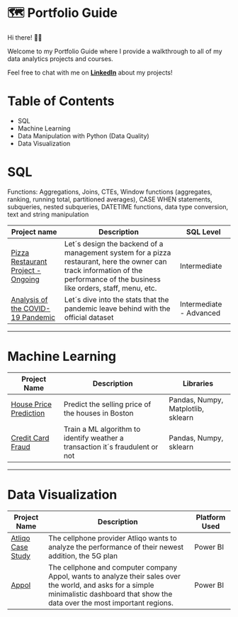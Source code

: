 # 🗺 Portfolio Guide
Hi there! 🙋🏻‍

Welcome to my Portfolio Guide where I provide a walkthrough to all of my data analytics projects and courses.

Feel free to chat with me on [**LinkedIn**](https://www.linkedin.com/in/andr%C3%A9s-godoy-araya/) about my projects!

# Table of Contents
* SQL
* Machine Learning
* Data Manipulation with Python (Data Quality)
* Data Visualization

# SQL 

Functions: Aggregations, Joins, CTEs, Window functions (aggregates, ranking, running total, partitioned averages), CASE WHEN statements, subqueries, nested subqueries, DATETIME functions, data type conversion, text and string manipulation

|Project name | Description | SQL Level|
|---|---|---
|[Pizza Restaurant Project - Ongoing](https://github.com/andresgodoy95/Pizza-Restaurant)| Let´s design the backend of a management system for a pizza restaurant, here the owner can track information of the performance of the business like orders, staff, menu, etc.| Intermediate |
|[Analysis of the COVID-19 Pandemic](https://github.com/andresgodoy95/Covid19-Analysis)| Let´s dive into the stats that the pandemic leave behind with the official dataset| Intermediate - Advanced|
---
# Machine Learning

| Project Name | Description | Libraries |
|---|---|---|
| [House Price Prediction](https://github.com/andresgodoy95/HousePricePrediction) | Predict the selling price of the houses in Boston| Pandas, Numpy, Matplotlib, sklearn|
| [Credit Card Fraud](https://github.com/andresgodoy95/Credit-Card-Fraud) | Train a ML algorithm to identify weather a transaction it´s fraudulent or not | Pandas, Numpy, sklearn
---

# Data Visualization
| Project Name | Description | Platform Used|
|---|---|---|
|[Atliqo Case Study](https://github.com/andresgodoy95/Atliqo)| The cellphone provider Atliqo wants to analyze the performance of their newest addition, the 5G plan | Power BI |
| [Appol](https://github.com/andresgodoy95/Appols) | The cellphone and computer company Appol, wants to analyze their sales over the world, and asks for a simple minimalistic dashboard that show the data over the most important regions. | Power BI|




